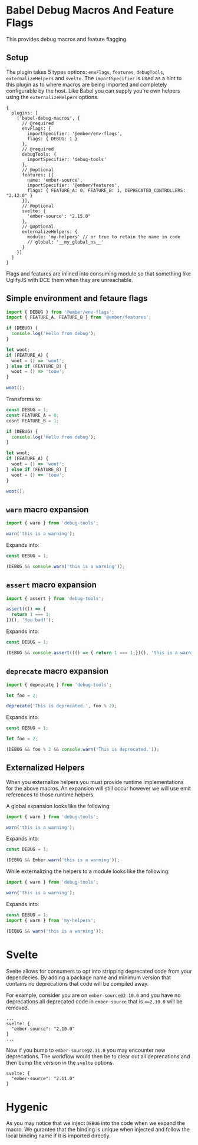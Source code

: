 # Babel Debug Macros And Feature Flags

This provides debug macros and feature flagging.

## Setup

The plugin takes 5 types options: `envFlags`, `features`, `debugTools`, `externalizeHelpers` and `svelte`. The `importSpecifier` is used as a hint to this plugin as to where macros are being imported and completely configurable by the host. Like Babel you can supply you're own helpers using the `externalizeHelpers` options.

```
{
  plugins: [
    ['babel-debug-macros', {
      // @required
      envFlags: {
        importSpecifier: '@ember/env-flags',
        flags: { DEBUG: 1 }
      },
      // @required
      debugTools: {
        importSpecifier: 'debug-tools'
      },
      // @optional
      features: [{
        name: 'ember-source',
        importSpecifier: '@ember/features',
        flags: { FEATURE_A: 0, FEATURE_B: 1, DEPRECATED_CONTROLLERS: "2.12.0" }
      }],
      // @optional
      svelte: {
        'ember-source': "2.15.0"
      },
      // @optional
      externalizeHelpers: {
        module: 'my-helpers' // or true to retain the name in code
        // global: '__my_global_ns__'
      }
    }]
  ]
}
```

Flags and features are inlined into consuming module so that something like UglifyJS with DCE them when they are unreachable.

## Simple environment and fetaure flags

```javascript
import { DEBUG } from '@ember/env-flags';
import { FEATURE_A, FEATURE_B } from '@ember/features';

if (DEBUG) {
  console.log('Hello from debug');
}

let woot;
if (FEATURE_A) {
  woot = () => 'woot';
} else if (FEATURE_B) {
  woot = () => 'toow';
}

woot();
```

Transforms to:

```javascript
const DEBUG = 1;
const FEATURE_A = 0;
cosnt FEATURE_B = 1;

if (DEBUG) {
  console.log('Hello from debug');
}

let woot;
if (FEATURE_A) {
  woot = () => 'woot';
} else if (FEATURE_B) {
  woot = () => 'toow';
}

woot();
```

## `warn` macro expansion

```javascript
import { warn } from 'debug-tools';

warn('this is a warning');
```

Expands into:

```javascript
const DEBUG = 1;

(DEBUG && console.warn('this is a warning'));
```

## `assert` macro expansion

```javascript
import { assert } from 'debug-tools';

assert((() => {
  return 1 === 1;
})(), 'You bad!');
```

Expands into:

```javascript
const DEBUG = 1;

(DEBUG && console.assert((() => { return 1 === 1;})(), 'this is a warning'));
```

## `deprecate` macro expansion

```javascript
import { deprecate } from 'debug-tools';

let foo = 2;

deprecate('This is deprecated.', foo % 2);
```

Expands into:

```javascript
const DEBUG = 1;

let foo = 2;

(DEBUG && foo % 2 && console.warn('This is deprecated.'));
```

## Externalized Helpers

When you externalize helpers you must provide runtime implementations for the above macros. An expansion will still occur however we will use emit references to those runtime helpers.

A global expansion looks like the following:

```javascript
import { warn } from 'debug-tools';

warn('this is a warning');
```

Expands into:

```javascript
const DEBUG = 1;

(DEBUG && Ember.warn('this is a warning'));
```

While externalizing the helpers to a module looks like the following:

```javascript
import { warn } from 'debug-tools';

warn('this is a warning');
```

Expands into:

```javascript
const DEBUG = 1;
import { warn } from 'my-helpers';

(DEBUG && warn('this is a warning'));
```

# Svelte

Svelte allows for consumers to opt into stripping deprecated code from your dependecies. By adding a package name and minimum version that contains no deprecations that code will be compiled away.

For example, consider you are on `ember-source@2.10.0` and you have no deprecations all deprecated code in `ember-source` that is `<=2.10.0` will be removed.

```
...
svelte: {
  "ember-source": "2.10.0"
}
...
```

Now if you bump to `ember-source@2.11.0` you may encounter new deprecations. The workflow would then be to clear out all deprecations and then bump the version in the `svelte` options.

```
svelte: {
  "ember-source": "2.11.0"
}
```

# Hygenic

As you may notice that we inject `DEBUG` into the code when we expand the macro. We gurantee that the binding is unique when injected and follow the local binding name if it is imported directly.
